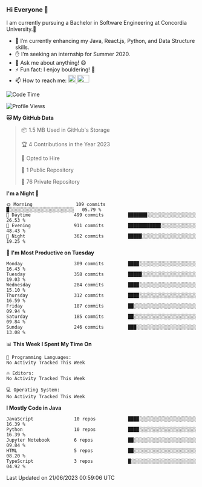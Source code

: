 ### Hi Everyone 👋
I am currently pursuing a Bachelor in Software Engineering at Concordia University.🏫

- 🌱 I’m currently enhancing my Java, React.js, Python, and Data Structure skills.
- ✋ I’m seeking an internship for Summer 2020.
- 💬 Ask me about anything! 😄
- ⚡ Fun fact: I enjoy bouldering! 🧗‍
- 📫 How to reach me: <a href="https://www.linkedin.com/in/siu-tong-ye/" target="_blank"> <img width="20px" width="32" src="https://cdn.jsdelivr.net/npm/simple-icons@v3/icons/linkedin.svg" /> </a> <a href="mailto:SiuTongYe@gmail.com" target="_blank"> <img height="20" width="32" src="https://cdn.jsdelivr.net/npm/simple-icons@v3/icons/gmail.svg" /> </a>

<!--START_SECTION:waka-->
![Code Time](http://img.shields.io/badge/Code%20Time-278%20hrs%2052%20mins-blue)

![Profile Views](http://img.shields.io/badge/Profile%20Views-0-blue)

**🐱 My GitHub Data** 

> 📦 1.5 MB Used in GitHub's Storage 
 > 
> 🏆 4 Contributions in the Year 2023
 > 
> 💼 Opted to Hire
 > 
> 📜 1 Public Repository 
 > 
> 🔑 76 Private Repository 
 > 
**I'm a Night 🦉** 

```text
🌞 Morning                109 commits         █░░░░░░░░░░░░░░░░░░░░░░░░   05.79 % 
🌆 Daytime                499 commits         ███████░░░░░░░░░░░░░░░░░░   26.53 % 
🌃 Evening                911 commits         ████████████░░░░░░░░░░░░░   48.43 % 
🌙 Night                  362 commits         █████░░░░░░░░░░░░░░░░░░░░   19.25 % 
```
📅 **I'm Most Productive on Tuesday** 

```text
Monday                   309 commits         ████░░░░░░░░░░░░░░░░░░░░░   16.43 % 
Tuesday                  358 commits         █████░░░░░░░░░░░░░░░░░░░░   19.03 % 
Wednesday                284 commits         ████░░░░░░░░░░░░░░░░░░░░░   15.10 % 
Thursday                 312 commits         ████░░░░░░░░░░░░░░░░░░░░░   16.59 % 
Friday                   187 commits         ██░░░░░░░░░░░░░░░░░░░░░░░   09.94 % 
Saturday                 185 commits         ██░░░░░░░░░░░░░░░░░░░░░░░   09.84 % 
Sunday                   246 commits         ███░░░░░░░░░░░░░░░░░░░░░░   13.08 % 
```


📊 **This Week I Spent My Time On** 

```text
💬 Programming Languages: 
No Activity Tracked This Week

🔥 Editors: 
No Activity Tracked This Week

💻 Operating System: 
No Activity Tracked This Week
```

**I Mostly Code in Java** 

```text
JavaScript               10 repos            ████░░░░░░░░░░░░░░░░░░░░░   16.39 % 
Python                   10 repos            ████░░░░░░░░░░░░░░░░░░░░░   16.39 % 
Jupyter Notebook         6 repos             ██░░░░░░░░░░░░░░░░░░░░░░░   09.84 % 
HTML                     5 repos             ██░░░░░░░░░░░░░░░░░░░░░░░   08.20 % 
TypeScript               3 repos             █░░░░░░░░░░░░░░░░░░░░░░░░   04.92 % 
```




 Last Updated on 21/06/2023 00:59:06 UTC
<!--END_SECTION:waka-->
